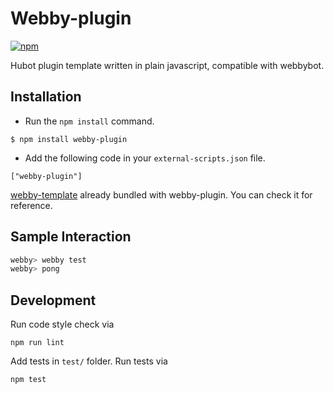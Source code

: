 Webby-plugin
============
[![npm](https://img.shields.io/npm/v/webby-plugin.svg)](https://www.npmjs.com/package/webby-plugin)

Hubot plugin template written in plain javascript, compatible with webbybot.

## Installation

* Run the `npm install` command.

```
$ npm install webby-plugin
```

* Add the following code in your `external-scripts.json` file.

```
["webby-plugin"]
```

[webby-template](https://github.com/gasolin/webby-template) already bundled with webby-plugin. You can check it for reference.

## Sample Interaction

```sh
webby> webby test
webby> pong
```

## Development

Run code style check via

```
npm run lint
```

Add tests in `test/` folder. Run tests via

```
npm test
```
